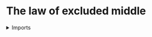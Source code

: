 #  The law of excluded middle

<details><summary>Imports</summary>
```agda
module foundation.law-of-excluded-middle where

open import foundation.decidable-propositions
open import foundation.decidable-types
open import foundation.dependent-pair-types
open import foundation.negation
open import foundation.propositions
open import foundation.universe-levels

open import univalent-combinatorics.2-element-types
```
</details>

## Idea

The law of excluded middle asserts that any proposition `P` is decidable.

## Definition

```agda
LEM : (l : Level) → UU (lsuc l)
LEM l = (P : Prop l) → is-decidable (type-Prop P)
```

## Properties

### Given LEM, we obtain a map from the type of propositions to the type of all propositions

```agda
decidable-prop-Prop :
  {l : Level} → LEM l → Prop l → decidable-Prop l
pr1 (decidable-prop-Prop lem P) = type-Prop P
pr1 (pr2 (decidable-prop-Prop lem P)) = is-prop-type-Prop P
pr2 (pr2 (decidable-prop-Prop lem P)) = lem P
```

### The unrestricted law of excluded middle does not hold

```agda
abstract
  no-global-decidability :
    {l : Level} → ¬ ((X : UU l) → is-decidable X)
  no-global-decidability {l} d =
    is-not-decidable-type-UU-Fin-two-ℕ (λ X → d (pr1 X))
```
